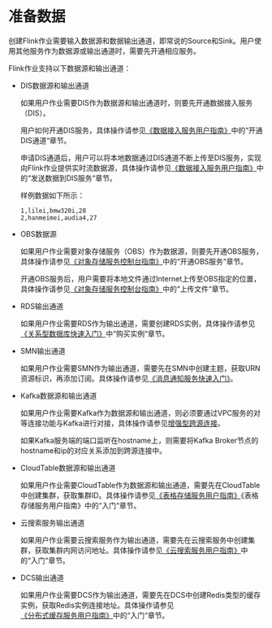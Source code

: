 # 准备数据<a name="dli_01_0454"></a>

创建Flink作业需要输入数据源和数据输出通道，即常说的Source和Sink。用户使用其他服务作为数据源或输出通道时，需要先开通相应服务。

Flink作业支持以下数据源和输出通道：

-   DIS数据源和输出通道

    如果用户作业需要DIS作为数据源和输出通道时，则要先开通数据接入服务（DIS）。

    用户如何开通DIS服务，具体操作请参见[《数据接入服务用户指南》](https://support.huaweicloud.com/usermanual-dis/dis_01_0601.html)中的“开通DIS通道“章节。

    申请DIS通道后，用户可以将本地数据通过DIS通道不断上传至DIS服务，实现向Flink作业提供实时流数据源，具体操作请参见[《数据接入服务用户指南》](https://support.huaweicloud.com/usermanual-dis/dis_01_0603.html)中的“发送数据到DIS服务“章节。

    样例数据如下所示：

    ```
    1,lilei,bmw320i,28
    2,hanmeimei,audia4,27
    ```

-   OBS数据源

    如果用户作业需要对象存储服务（OBS）作为数据源，则要先开通OBS服务，具体操作请参见[《对象存储服务控制台指南》](https://support.huaweicloud.com/obs/index.html)中的“开通OBS服务“章节。

    开通OBS服务后，用户需要将本地文件通过Internet上传至OBS指定的位置，具体操作请参见[《对象存储服务控制台指南》](https://support.huaweicloud.com/obs/index.html)中的“上传文件“章节。

-   RDS输出通道

    如果用户作业需要RDS作为输出通道，需要创建RDS实例，具体操作请参见[《关系型数据库快速入门》](https://support.huaweicloud.com/qs-rds/zh-cn_topic_0046585334.html)中“购买实例“章节。

-   SMN输出通道

    如果用户作业需要SMN作为输出通道，需要先在SMN中创建主题，获取URN资源标识，再添加订阅。具体操作请参见[《消息通知服务快速入门》](https://support.huaweicloud.com/qs-smn/smn_ug_0004.html)。

-   Kafka数据源和输出通道

    如果用户作业需要Kafka作为数据源和输出通道，则必须要通过VPC服务的对等连接功能与Kafka进行对接，具体操作请参见[增强型跨源连接](增强型跨源连接.md)。

    如果Kafka服务端的端口监听在hostname上，则需要将Kafka Broker节点的hostname和ip的对应关系添加到跨源连接中。

-   CloudTable数据源和输出通道

    如果用户作业需要CloudTable作为数据源和输出通道，需要先在CloudTable中创建集群，获取集群ID。具体操作请参见[《表格存储服务用户指南》](https://support.huaweicloud.com/cloudtable/index.html)《表格存储服务用户指南》中的“入门“章节。

-   云搜索服务输出通道

    如果用户作业需要云搜索服务作为输出通道，需要先在云搜索服务中创建集群，获取集群内网访问地址。具体操作请参见[《云搜索服务用户指南》](https://support.huaweicloud.com/css/index.html)中的“入门“章节。

-   DCS输出通道

    如果用户作业需要DCS作为输出通道，需要先在DCS中创建Redis类型的缓存实例，获取Redis实例连接地址。具体操作请参见[《分布式缓存服务用户指南》](https://support.huaweicloud.com/usermanual-dcs/dcs-ug-0312003.html)中的“入门“章节。


